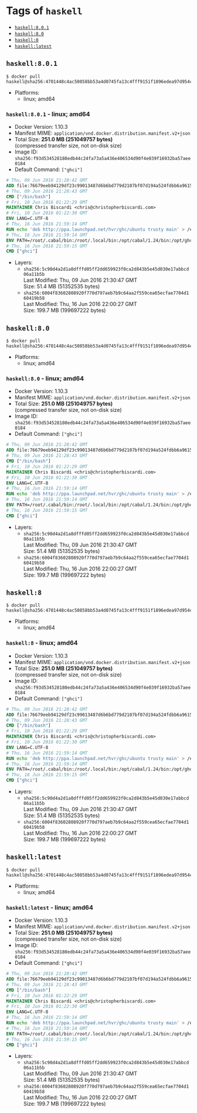 <!-- THIS FILE IS GENERATED VIA '.template-helpers/generate-tag-details.pl' -->

# Tags of `haskell`

-	[`haskell:8.0.1`](#haskell801)
-	[`haskell:8.0`](#haskell80)
-	[`haskell:8`](#haskell8)
-	[`haskell:latest`](#haskelllatest)

## `haskell:8.0.1`

```console
$ docker pull haskell@sha256:4701448c4ac50858bb53a4d0745fa13c4fff9151f1896edea97d954cb083a091
```

-	Platforms:
	-	linux; amd64

### `haskell:8.0.1` - linux; amd64

-	Docker Version: 1.10.3
-	Manifest MIME: `application/vnd.docker.distribution.manifest.v2+json`
-	Total Size: **251.0 MB (251049757 bytes)**  
	(compressed transfer size, not on-disk size)
-	Image ID: `sha256:f93d534528180edb44c24fa73a5a436e406534d90f4e039f16932ba57aee0184`
-	Default Command: `["ghci"]`

```dockerfile
# Thu, 09 Jun 2016 21:28:42 GMT
ADD file:76679eeb94129df23c99013487d6b6bd779d2107bf07d194a524fdbb6a961530 in /
# Thu, 09 Jun 2016 21:28:43 GMT
CMD ["/bin/bash"]
# Fri, 10 Jun 2016 01:22:29 GMT
MAINTAINER Chris Biscardi <chris@christopherbiscardi.com>
# Fri, 10 Jun 2016 01:22:30 GMT
ENV LANG=C.UTF-8
# Thu, 16 Jun 2016 21:59:14 GMT
RUN echo 'deb http://ppa.launchpad.net/hvr/ghc/ubuntu trusty main' > /etc/apt/sources.list.d/ghc.list &&     echo 'deb http://download.fpcomplete.com/debian/jessie stable main'| tee /etc/apt/sources.list.d/fpco.list &&     apt-key adv --keyserver keyserver.ubuntu.com --recv-keys F6F88286 &&     apt-key adv --keyserver keyserver.ubuntu.com --recv-keys C5705533DA4F78D8664B5DC0575159689BEFB442 &&     apt-get update &&     apt-get install -y --no-install-recommends cabal-install-1.24 ghc-8.0.1 happy-1.19.5 alex-3.1.7             stack zlib1g-dev libtinfo-dev libsqlite3-0 libsqlite3-dev ca-certificates g++ git &&     rm -rf /var/lib/apt/lists/*
# Thu, 16 Jun 2016 21:59:14 GMT
ENV PATH=/root/.cabal/bin:/root/.local/bin:/opt/cabal/1.24/bin:/opt/ghc/8.0.1/bin:/opt/happy/1.19.5/bin:/opt/alex/3.1.7/bin:/usr/local/sbin:/usr/local/bin:/usr/sbin:/usr/bin:/sbin:/bin
# Thu, 16 Jun 2016 21:59:15 GMT
CMD ["ghci"]
```

-	Layers:
	-	`sha256:5c90d4a2d1a8dfffd05ff2dd659923f0ca2d843b5e45d030e17abbcd06a11b5b`  
		Last Modified: Thu, 09 Jun 2016 21:30:47 GMT  
		Size: 51.4 MB (51352535 bytes)
	-	`sha256:6004f83602808920f770d797aeb7b9c64aa2f559cea65ecfae7704d160419b58`  
		Last Modified: Thu, 16 Jun 2016 22:00:27 GMT  
		Size: 199.7 MB (199697222 bytes)

## `haskell:8.0`

```console
$ docker pull haskell@sha256:4701448c4ac50858bb53a4d0745fa13c4fff9151f1896edea97d954cb083a091
```

-	Platforms:
	-	linux; amd64

### `haskell:8.0` - linux; amd64

-	Docker Version: 1.10.3
-	Manifest MIME: `application/vnd.docker.distribution.manifest.v2+json`
-	Total Size: **251.0 MB (251049757 bytes)**  
	(compressed transfer size, not on-disk size)
-	Image ID: `sha256:f93d534528180edb44c24fa73a5a436e406534d90f4e039f16932ba57aee0184`
-	Default Command: `["ghci"]`

```dockerfile
# Thu, 09 Jun 2016 21:28:42 GMT
ADD file:76679eeb94129df23c99013487d6b6bd779d2107bf07d194a524fdbb6a961530 in /
# Thu, 09 Jun 2016 21:28:43 GMT
CMD ["/bin/bash"]
# Fri, 10 Jun 2016 01:22:29 GMT
MAINTAINER Chris Biscardi <chris@christopherbiscardi.com>
# Fri, 10 Jun 2016 01:22:30 GMT
ENV LANG=C.UTF-8
# Thu, 16 Jun 2016 21:59:14 GMT
RUN echo 'deb http://ppa.launchpad.net/hvr/ghc/ubuntu trusty main' > /etc/apt/sources.list.d/ghc.list &&     echo 'deb http://download.fpcomplete.com/debian/jessie stable main'| tee /etc/apt/sources.list.d/fpco.list &&     apt-key adv --keyserver keyserver.ubuntu.com --recv-keys F6F88286 &&     apt-key adv --keyserver keyserver.ubuntu.com --recv-keys C5705533DA4F78D8664B5DC0575159689BEFB442 &&     apt-get update &&     apt-get install -y --no-install-recommends cabal-install-1.24 ghc-8.0.1 happy-1.19.5 alex-3.1.7             stack zlib1g-dev libtinfo-dev libsqlite3-0 libsqlite3-dev ca-certificates g++ git &&     rm -rf /var/lib/apt/lists/*
# Thu, 16 Jun 2016 21:59:14 GMT
ENV PATH=/root/.cabal/bin:/root/.local/bin:/opt/cabal/1.24/bin:/opt/ghc/8.0.1/bin:/opt/happy/1.19.5/bin:/opt/alex/3.1.7/bin:/usr/local/sbin:/usr/local/bin:/usr/sbin:/usr/bin:/sbin:/bin
# Thu, 16 Jun 2016 21:59:15 GMT
CMD ["ghci"]
```

-	Layers:
	-	`sha256:5c90d4a2d1a8dfffd05ff2dd659923f0ca2d843b5e45d030e17abbcd06a11b5b`  
		Last Modified: Thu, 09 Jun 2016 21:30:47 GMT  
		Size: 51.4 MB (51352535 bytes)
	-	`sha256:6004f83602808920f770d797aeb7b9c64aa2f559cea65ecfae7704d160419b58`  
		Last Modified: Thu, 16 Jun 2016 22:00:27 GMT  
		Size: 199.7 MB (199697222 bytes)

## `haskell:8`

```console
$ docker pull haskell@sha256:4701448c4ac50858bb53a4d0745fa13c4fff9151f1896edea97d954cb083a091
```

-	Platforms:
	-	linux; amd64

### `haskell:8` - linux; amd64

-	Docker Version: 1.10.3
-	Manifest MIME: `application/vnd.docker.distribution.manifest.v2+json`
-	Total Size: **251.0 MB (251049757 bytes)**  
	(compressed transfer size, not on-disk size)
-	Image ID: `sha256:f93d534528180edb44c24fa73a5a436e406534d90f4e039f16932ba57aee0184`
-	Default Command: `["ghci"]`

```dockerfile
# Thu, 09 Jun 2016 21:28:42 GMT
ADD file:76679eeb94129df23c99013487d6b6bd779d2107bf07d194a524fdbb6a961530 in /
# Thu, 09 Jun 2016 21:28:43 GMT
CMD ["/bin/bash"]
# Fri, 10 Jun 2016 01:22:29 GMT
MAINTAINER Chris Biscardi <chris@christopherbiscardi.com>
# Fri, 10 Jun 2016 01:22:30 GMT
ENV LANG=C.UTF-8
# Thu, 16 Jun 2016 21:59:14 GMT
RUN echo 'deb http://ppa.launchpad.net/hvr/ghc/ubuntu trusty main' > /etc/apt/sources.list.d/ghc.list &&     echo 'deb http://download.fpcomplete.com/debian/jessie stable main'| tee /etc/apt/sources.list.d/fpco.list &&     apt-key adv --keyserver keyserver.ubuntu.com --recv-keys F6F88286 &&     apt-key adv --keyserver keyserver.ubuntu.com --recv-keys C5705533DA4F78D8664B5DC0575159689BEFB442 &&     apt-get update &&     apt-get install -y --no-install-recommends cabal-install-1.24 ghc-8.0.1 happy-1.19.5 alex-3.1.7             stack zlib1g-dev libtinfo-dev libsqlite3-0 libsqlite3-dev ca-certificates g++ git &&     rm -rf /var/lib/apt/lists/*
# Thu, 16 Jun 2016 21:59:14 GMT
ENV PATH=/root/.cabal/bin:/root/.local/bin:/opt/cabal/1.24/bin:/opt/ghc/8.0.1/bin:/opt/happy/1.19.5/bin:/opt/alex/3.1.7/bin:/usr/local/sbin:/usr/local/bin:/usr/sbin:/usr/bin:/sbin:/bin
# Thu, 16 Jun 2016 21:59:15 GMT
CMD ["ghci"]
```

-	Layers:
	-	`sha256:5c90d4a2d1a8dfffd05ff2dd659923f0ca2d843b5e45d030e17abbcd06a11b5b`  
		Last Modified: Thu, 09 Jun 2016 21:30:47 GMT  
		Size: 51.4 MB (51352535 bytes)
	-	`sha256:6004f83602808920f770d797aeb7b9c64aa2f559cea65ecfae7704d160419b58`  
		Last Modified: Thu, 16 Jun 2016 22:00:27 GMT  
		Size: 199.7 MB (199697222 bytes)

## `haskell:latest`

```console
$ docker pull haskell@sha256:4701448c4ac50858bb53a4d0745fa13c4fff9151f1896edea97d954cb083a091
```

-	Platforms:
	-	linux; amd64

### `haskell:latest` - linux; amd64

-	Docker Version: 1.10.3
-	Manifest MIME: `application/vnd.docker.distribution.manifest.v2+json`
-	Total Size: **251.0 MB (251049757 bytes)**  
	(compressed transfer size, not on-disk size)
-	Image ID: `sha256:f93d534528180edb44c24fa73a5a436e406534d90f4e039f16932ba57aee0184`
-	Default Command: `["ghci"]`

```dockerfile
# Thu, 09 Jun 2016 21:28:42 GMT
ADD file:76679eeb94129df23c99013487d6b6bd779d2107bf07d194a524fdbb6a961530 in /
# Thu, 09 Jun 2016 21:28:43 GMT
CMD ["/bin/bash"]
# Fri, 10 Jun 2016 01:22:29 GMT
MAINTAINER Chris Biscardi <chris@christopherbiscardi.com>
# Fri, 10 Jun 2016 01:22:30 GMT
ENV LANG=C.UTF-8
# Thu, 16 Jun 2016 21:59:14 GMT
RUN echo 'deb http://ppa.launchpad.net/hvr/ghc/ubuntu trusty main' > /etc/apt/sources.list.d/ghc.list &&     echo 'deb http://download.fpcomplete.com/debian/jessie stable main'| tee /etc/apt/sources.list.d/fpco.list &&     apt-key adv --keyserver keyserver.ubuntu.com --recv-keys F6F88286 &&     apt-key adv --keyserver keyserver.ubuntu.com --recv-keys C5705533DA4F78D8664B5DC0575159689BEFB442 &&     apt-get update &&     apt-get install -y --no-install-recommends cabal-install-1.24 ghc-8.0.1 happy-1.19.5 alex-3.1.7             stack zlib1g-dev libtinfo-dev libsqlite3-0 libsqlite3-dev ca-certificates g++ git &&     rm -rf /var/lib/apt/lists/*
# Thu, 16 Jun 2016 21:59:14 GMT
ENV PATH=/root/.cabal/bin:/root/.local/bin:/opt/cabal/1.24/bin:/opt/ghc/8.0.1/bin:/opt/happy/1.19.5/bin:/opt/alex/3.1.7/bin:/usr/local/sbin:/usr/local/bin:/usr/sbin:/usr/bin:/sbin:/bin
# Thu, 16 Jun 2016 21:59:15 GMT
CMD ["ghci"]
```

-	Layers:
	-	`sha256:5c90d4a2d1a8dfffd05ff2dd659923f0ca2d843b5e45d030e17abbcd06a11b5b`  
		Last Modified: Thu, 09 Jun 2016 21:30:47 GMT  
		Size: 51.4 MB (51352535 bytes)
	-	`sha256:6004f83602808920f770d797aeb7b9c64aa2f559cea65ecfae7704d160419b58`  
		Last Modified: Thu, 16 Jun 2016 22:00:27 GMT  
		Size: 199.7 MB (199697222 bytes)
